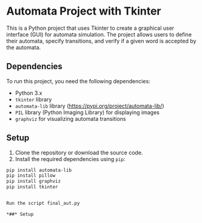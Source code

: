 # Automata Project with Tkinter

This is a Python project that uses Tkinter to create a graphical user interface (GUI) for automata simulation. The project allows users to define their automata, specify transitions, and verify if a given word is accepted by the automata.

## Dependencies

To run this project, you need the following dependencies:

- Python 3.x
- `tkinter` library
- `automata-lib` library (https://pypi.org/project/automata-lib/)
- `PIL` library (Python Imaging Library) for displaying images
- `graphviz` for visualizing automata transitions

## Setup

1. Clone the repository or download the source code.
2. Install the required dependencies using `pip`:

```bash
pip install automata-lib
pip install pillow
pip install graphviz
pip install tkinter


Run the script final_aut.py

*##* Setup
